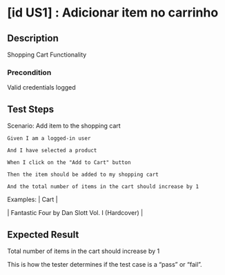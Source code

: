 # [id US1] : Adicionar item no carrinho

## Description

Shopping Cart Functionality

### Precondition

Valid credentials logged

## Test Steps

Scenario: Add item to the shopping cart

    Given I am a logged-in user

    And I have selected a product

    When I click on the "Add to Cart" button

    Then the item should be added to my shopping cart

    And the total number of items in the cart should increase by 1



    
  Examples:
  | Cart | 
 
  | Fantastic Four by Dan Slott Vol. I (Hardcover) | 
  

  
    

## Expected Result

Total number of items in the cart should increase by 1

This is how the tester determines if the test case is a “pass” or “fail”.


